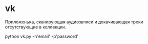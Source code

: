 # vk
Приложенька, сканирующая аудиозаписи и докачивающая треки отсутствующие в коллекции.


python vk.py -n'email' -p'password' 
